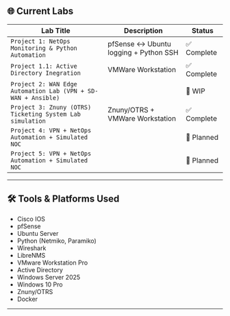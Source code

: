## 🌐 Current Labs

| Lab Title                 | Description                                  | Status   |
|--------------------------|----------------------------------------------|----------|
| `Project 1: NetOps Monitoring & Python Automation`          | pfSense ↔ Ubuntu logging + Python SSH        | ✅ Complete   |
| `Project 1.1: Active Directory Inegration`          | VMWare Workstation       | ✅ Complete   |
| `Project 2: WAN Edge Automation Lab (VPN + SD-WAN + Ansible)`   |        | 🧩 WIP    |
| `Project 3: Znuny (OTRS) Ticketing System Lab simulation`          | Znuny/OTRS + VMWare Workstation    | ✅ Complete   |
| `Project 4: VPN + NetOps Automation + Simulated NOC`   |                 | 🧪 Planned |
| `Project 5: VPN + NetOps Automation + Simulated NOC`   |                 | 🧪 Planned |
---

## 🛠️ Tools & Platforms Used

- Cisco IOS
- pfSense
- Ubuntu Server
- Python (Netmiko, Paramiko)
- Wireshark
- LibreNMS
- VMware Workstation Pro
- Active Directory
- Windows Server 2025
- Windows 10 Pro
- Znuny/OTRS
- Docker

---
